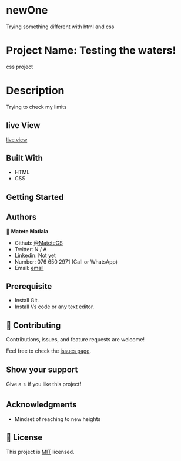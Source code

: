 # newOne
Trying something different with html and css 

 # Project Name: Testing the waters!
css project

# Description
Trying to check my limits

## live View
[live view](https://famous-frangollo-d7f413.netlify.app/)

## Built With

- HTML
- CSS

## Getting Started

## Authors
 👤 
 **Matete Matlala** 
 - Github: [@MateteGS](https://github.com/MateteGS) 
 - Twitter: N / A
 - Linkedin: Not yet
 - Number: 076 650 2971 (Call or WhatsApp)
 - Email: [email](https://mail.google.com/mail/u/0/#inbox)
## Prerequisite

- Install Git.
- Install Vs code or any text editor.

## 🤝 Contributing

Contributions, issues, and feature requests are welcome!

Feel free to check the [issues page](../../issues/).

## Show your support

Give a ⭐️ if you like this project!

## Acknowledgments

- Mindset of reaching to new heights

## 📝 License

This project is [MIT](./MIT.md) licensed.